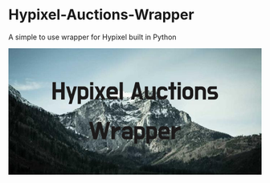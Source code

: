 # Hypixel-Auctions-Wrapper
A simple to use wrapper for Hypixel built in Python

![Banner Text](https://github.com/Ongenix/Hypixel-Auctions-Wrapper/blob/main/Hypixel_Auctions_Wrapper.png?raw=true)

